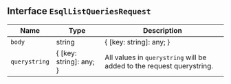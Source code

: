 ## Interface `EsqlListQueriesRequest`

| Name | Type | Description |
| - | - | - |
| `body` | string | { [key: string]: any; } | All values in `body` will be added to the request body. |
| `querystring` | { [key: string]: any; } | All values in `querystring` will be added to the request querystring. |
